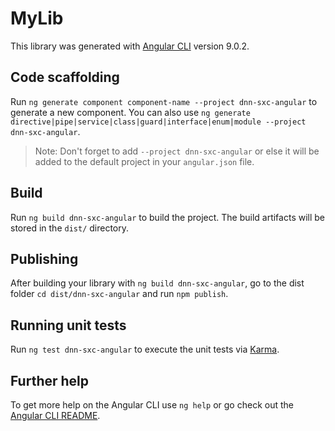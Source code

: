 # MyLib

This library was generated with [Angular CLI](https://github.com/angular/angular-cli) version 9.0.2.

## Code scaffolding

Run `ng generate component component-name --project dnn-sxc-angular` to generate a new component. You can also use `ng generate directive|pipe|service|class|guard|interface|enum|module --project dnn-sxc-angular`.
> Note: Don't forget to add `--project dnn-sxc-angular` or else it will be added to the default project in your `angular.json` file. 

## Build

Run `ng build dnn-sxc-angular` to build the project. The build artifacts will be stored in the `dist/` directory.

## Publishing

After building your library with `ng build dnn-sxc-angular`, go to the dist folder `cd dist/dnn-sxc-angular` and run `npm publish`.

## Running unit tests

Run `ng test dnn-sxc-angular` to execute the unit tests via [Karma](https://karma-runner.github.io).

## Further help

To get more help on the Angular CLI use `ng help` or go check out the [Angular CLI README](https://github.com/angular/angular-cli/blob/master/README.md).
